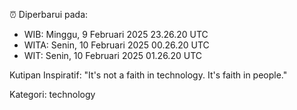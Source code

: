 ⏰ Diperbarui pada:
- WIB: Minggu, 9 Februari 2025 23.26.20 UTC
- WITA: Senin, 10 Februari 2025 00.26.20 UTC
- WIT: Senin, 10 Februari 2025 01.26.20 UTC

Kutipan Inspiratif:
"It's not a faith in technology. It's faith in people."


Kategori: technology

